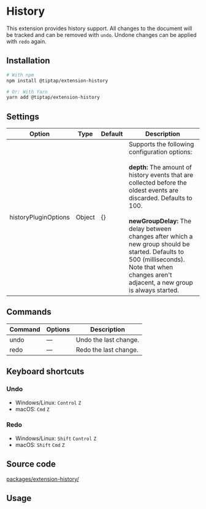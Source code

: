 # History
This extension provides history support. All changes to the document will be tracked and can be removed with `undo`. Undone changes can be applied with `redo` again.

## Installation
```bash
# With npm
npm install @tiptap/extension-history

# Or: With Yarn
yarn add @tiptap/extension-history
```

## Settings
| Option               | Type   | Default | Description                                                                                                                                                                                                                                                                                                                                                                    |
| -------------------- | ------ | ------- | ------------------------------------------------------------------------------------------------------------------------------------------------------------------------------------------------------------------------------------------------------------------------------------------------------------------------------------------------------------------------------ |
| historyPluginOptions | Object | {}       | Supports the following configuration options:<br /><br />**depth:** The amount of history events that are collected before the oldest events are discarded. Defaults to 100.<br /><br />**newGroupDelay:** The delay between changes after which a new group should be started. Defaults to 500 (milliseconds). Note that when changes aren't adjacent, a new group is always started. |

## Commands
| Command | Options | Description           |
| ------- | ------- | --------------------- |
| undo    | —       | Undo the last change. |
| redo    | —       | Redo the last change. |

## Keyboard shortcuts
### Undo
* Windows/Linux: `Control` `Z`
* macOS: `Cmd` `Z`

### Redo
* Windows/Linux: `Shift` `Control` `Z`
* macOS: `Shift` `Cmd` `Z`

## Source code
[packages/extension-history/](https://github.com/ueberdosis/tiptap-next/blob/main/packages/extension-history/)

## Usage
<demo name="Extensions/History" highlight="3-8,20,39" />
